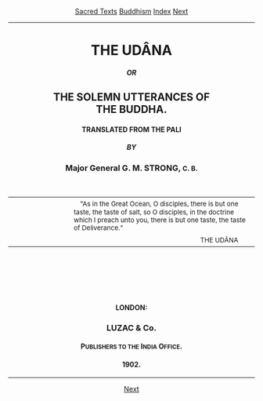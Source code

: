 <body>
 
 
 
 <p align="center"><a href="../../index.htm">Sacred Texts</a> <a href="../index.htm">Buddhism</a> <a href="index.htm">Index</a> <a href="udn01.htm">Next</a></p>
 
 <hr>
 
 <h1 align="center">THE UDÂNA</h1>
 
 <h5 align="center">OR</h5>
 
 <h2 align="center">THE SOLEMN UTTERANCES OF<br>THE BUDDHA.</h2>
 
 <h4 align="center">TRANSLATED FROM THE PALI</h4>
 
 <h5 align="center">BY</h5>
 
 <h3 align="center">Major General G. M. STRONG, <small>C. B.</small></h3>
 
 <p> </p>
 
 <table>
 
 <tr><td width="25%"> </td><td>   <small>"As in the Great Ocean, O disciples, there is but one taste, the taste of salt, so O disciples, in the doctrine which I preach unto you, there is but one taste, the taste of Deliverance."</small></td></tr>
 
 <tr><td></td><td align="right"><small>THE UDÂNA</small>      </td></tr>
 
 </table>
 
 <p> </p>
 
 <p> </p>
 
 <p> </p>
 
 <h4 align="center">LONDON:</h4>
 
 <h3 align="center">LUZAC &amp; Co.</h3>
 
 <h4 align="center">P<small>UBLISHERS TO THE</small> I<small>NDIA</small> O<small>FFICE</small>.</h4>
 
 <h4 align="center">1902.</h4>
 
 <hr>
 
 <p align="center"><a href="udn01.htm">Next</a></p>
 
 </body>
